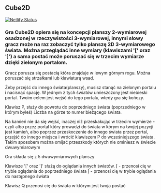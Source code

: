 ## Cube2D

[![Netlify Status](https://api.netlify.com/api/v1/badges/fd13bf70-83f7-40b0-aa2f-24ad67446ad5/deploy-status)](https://app.netlify.com/sites/serene-almeida-8004c1/deploys)

### Gra Cube2D opiera się na koncepcji planszy 2-wymiarowej osadzonej w rzeczywistości 3-wymiarowej, innymi słowy gracz może na raz zobaczyć tylko planszę 2D 3-wymiarowego świata. Można przeglądać inne wymiary (klawiszami '[' oraz ']') a sama postać może poruszać się w trzecim wymiarze dzięki zielonym portalom.

Gracz porusza się postacią która znajduje w lewym górnym rogu.
Można poruszać się strzałkami lub klawiaturą wsad.

Żeby przejść do innego świata(planszy), musisz stanąć na zielonym portalu i nacisnąć spację.
W jednym z tych światów umieszczony jest niebieski portal.
Twoim celem jest wejść do tego portalu, wtedy gra się kończy.

Klawisz P, służy do powrotu do poprzedniego świata (poprzedniego w którym byłeś)
Liczba na górze to numer bieżącego świata.

Na kamień nie da się wejść, inaczej niż przeskakując w
trzecim wymierze - czyli albo przez portal który prowadzi do
świata w kórym na twojej pozycji jest kamień, albo poprzez przeskoczenie do innego świata przez portal, przejść do innego miejsca
i wrócić klawiszem P do wcześniejszego świata. Takim sposobem
można omijać przeszkody których nie ominiesz w świecie dwuwymiarowym

Gra składa się z 5 dwuwymiarowych planszy

Klawisze '[' oraz ']' służą do oglądania innych światów.
[ - przenosi cię w trybie oglądania do poprzedniego świata
] - przenosi cię w trybie oglądania do następnego świata

Klawisz Q przenosi cię do świata w którym jest twoja postać
